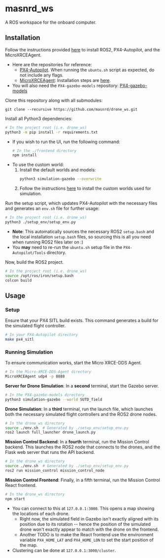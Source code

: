 # masnrd_ws

A ROS workspace for the onboard computer. 

## Installation
Follow the instructions provided [here](https://docs.px4.io/main/en/ros/ros2_comm.html) to install ROS2, PX4-Autopilot, and the MicroXRCEAgent.
- Here are the repositories for reference:
    - [PX4-Autopilot](https://github.com/PX4/PX4-Autopilot). When running the `ubuntu.sh` script as expected, do not include any flags.
    - [MicroXRCEAgent](https://github.com/eProsima/Micro-XRCE-DDS-Agent): Installation steps are [here](https://docs.px4.io/main/en/middleware/uxrce_dds.html).
- You will also need the `PX4-gazebo-models` repository: [PX4-gazebo-models](https://github.com/PX4/PX4-gazebo-models)

Clone this repository along with all submodules:
```
git clone --recursive https://github.com/masnrd/drone_ws.git
```

Install all Python3 dependencies:
```bash
# In the project root (i.e. drone_ws)
python3 -m pip install -r requirements.txt
```
- If you wish to run the UI, run the following command:
    ```bash
    # In the ./frontend directory
    npm install
    ```
- To use the custom world:
    1. Install the default worlds and models:
        ```bash
        python3 simulation-gazebo --overwrite
        ```
    2. Follow the instructions [here](./worlds/README.md) to install the custom worlds used for simulation.

Run the setup script, which updates PX4-Autopilot with the necessary files and generates an `env.sh` file for further usage:
```bash
# In the project root (i.e. drone_ws)
python3 ./setup_env/setup_env.py
```
- **Note**: This automatically sources the necessary ROS2 `setup.bash` and the local installation `setup.bash` files, so sourcing this is all you need when running ROS2 files later on :)
- You **may** need to re-run the `ubuntu.sh` setup file in the `PX4-Autopilot/Tools` directory.

Now, build the ROS2 project.
```bash
# In the project root (i.e. drone_ws)
source /opt/ros/iron/setup.bash
colcon build
```

## Usage
### Setup
Ensure that your PX4 SITL build exists. This command generates a build for the simulated flight controller.
```bash
# In your PX4-Autopilot directory
make px4_sitl
```

### Running Simulation
To ensure communication works, start the Micro XRCE-DDS Agent.
```bash
# In the Micro-XRCE-DDS-Agent directory
MicroXRCEAgent udp4 -p 8888
```

**Server for Drone Simulation**: In a **second** terminal, start the Gazebo server.
```bash
# In the PX4-gazebo-models directory
python3 simulation-gazebo --world SUTD_field
```

**Drone Simulation**: In a **third** terminal, run the launch file, which launches both the necessary simulated flight controllers and the ROS2 drone nodes.
```bash
# In the drone_ws directory
source ./env.sh  # Generated by ./setup_env/setup_env.py
ros2 launch full_launcher drone_launch.py
```


**Mission Control Backend**: In a **fourth** terminal, run the Mission Control backend. This launches the ROS2 node that connects to the drones, and the Flask web server that runs the API backend. 
```bash
# In the drone_ws directory
source ./env.sh  # Generated by ./setup_env/setup_env.py
ros2 run mission_control mission_control_node
```

**Mission Control Frontend**: Finally, in a fifth terminal, run the Mission Control React frontend.
```bash
# In the drone_ws directory
npm start
```
- You can connect to this at `127.0.0.1:3000`. This opens a map showing the locations of each drone.
    - Right now, the simulated field in Gazebo isn't exactly aligned with its position due to its rotation -- hence the position of the simulated drone won't exactly appear to match with the drone on the frontend.
    - Another TODO is to make the React frontend use the environment variable `PX4_HOME_LAT` and `PX4_HOME_LON` to set the start position of the map.
- Clustering can be done at `127.0.0.1:3000/cluster`.
